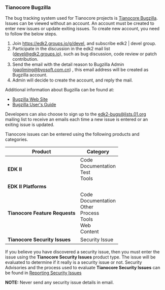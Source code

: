 <!-- [[Category:Defect Tracking]] -->
### Tianocore Bugzilla

The bug tracking system used for Tianocore projects is [Tianocore Bugzilla](https://bugzilla.tianocore.org).  Issues can be viewed without an account.  An account must be created to enter new issues or update exiting issues. To create new account, you need to follow the below steps. 
1. Join https://edk2.groups.io/g/devel, and subscribe edk2 | devel group.
1. Participate in the discussion in the edk2 mail list (devel@edk2.groups.io), such as bug discussion, code review or patch contribution.
1. Send the email with the detail reason to Bugzilla Admin (gaoliming@byosoft.com.cn) , this email address will be created as Bugzilla account.
1. Admin will decide to create the account, and reply the mail.

Additional information about Bugzilla can be found at:
* [Bugzilla Web Site](https://www.bugzilla.org/)
* [Bugzilla User's Guide](https://bugzilla.readthedocs.io/en/5.0/using/index.html)

Developers can also choose to sign up to the [edk2-bugs@lists.01.org](https://lists.01.org/mailman/listinfo/edk2-bugs) mailing list to receive an emails each time a new issue is entered or an exiting issue is updated.

Tianocore issues can be entered using the following products and categories.

| Product                        | Category                                           |
|--------------------------------|----------------------------------------------------|
| **EDK II**                     | Code<br/> Documentation<br/> Test<br/> Tools<br/>  |
| **EDK II Platforms**           |                                                    |
| **Tianocore Feature Requests** | Code<br/> Documentation<br/> Other<br/> Process<br/> Tools<br/> Web<br/> Content<br/> |
| **Tianocore Security Issues**  | Security Issue                                     |

If you believe you have discovered a security issue, then you must enter the issue using the **Tianocore Security Issues** product type.  The issue will be evaluated to determine if it really is a security issue or not.  Security Advisories and the process used to evaluate **Tianocore Security Issues** can be found in [Reporting Security Issues](Reporting-Security-Issues "wikilink")

**NOTE:** Never send any security issue details in email.
